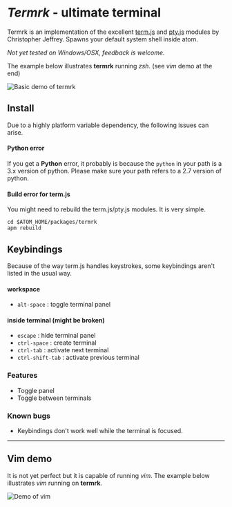 # *Termrk* - ultimate terminal

Termrk is an implementation of the excellent [term.js][term] and [pty.js][pty] modules by Christopher Jeffrey.
Spawns your default system shell inside atom.

*Not yet tested on Windows/OSX, feedback is welcome.*

The example below illustrates **termrk** running *zsh*. (see *vim* demo at the end)

![Basic demo of termrk][basic]

## Install
Due to a highly platform variable dependency, the following issues can arise.

#### Python error
If you get a **Python** error, it probably is because the `python` in your path
is a 3.x version of python. Please make sure your path refers to a 2.7 version of python.

#### Build error for term.js
You might need to rebuild the term.js/pty.js modules. It is very simple.
```
cd $ATOM_HOME/packages/termrk
apm rebuild
```

## Keybindings

Because of the way term.js handles keystrokes, some keybindings aren't listed in the usual way.

#### workspace
- `alt-space` : toggle terminal panel

#### inside terminal (might be broken)

- `escape` : hide terminal panel
- `ctrl-space` : create terminal
- `ctrl-tab` : activate next terminal
- `ctrl-shift-tab` : activate previous terminal


### Features
- Toggle panel
- Toggle between terminals

### Known bugs
- Keybindings don't work well while the terminal is focused.

___

## Vim demo

It is not yet perfect but it is capable of running *vim*.
The example below illustrates *vim* running on **termrk**.

![Demo of vim][vim]




[term]: https://github.com/chjj/term.js
[pty]:  https://github.com/chjj/pty.js


[basic]: http://raw.githubusercontent.com/romgrk/termrk/master/static/out.gif
[vim]:   http://raw.githubusercontent.com/romgrk/termrk/master/static/vim.gif
